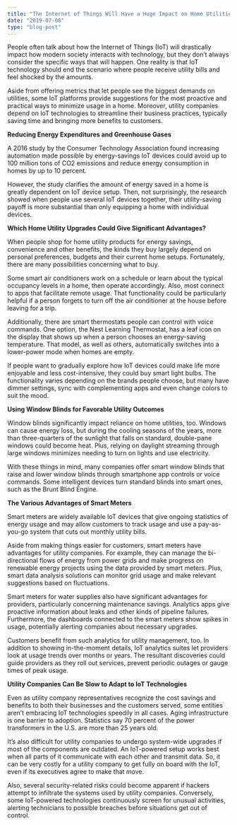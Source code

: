 ```yaml
---
title: "The Internet of Things Will Have a Huge Impact on Home Utilities"
date: "2019-07-08"
type: "blog-post"
---
```


People often talk about how the Internet of Things (IoT) will drastically impact how modern society interacts with technology, but they don’t always consider the specific ways that will happen. One reality is that IoT technology should end the scenario where people receive utility bills and feel shocked by the amounts.

Aside from offering metrics that let people see the biggest demands on utilities, some IoT platforms provide suggestions for the most proactive and practical ways to minimize usage in a home. Moreover, utility companies depend on IoT technologies to streamline their business practices, typically saving time and bringing more benefits to customers.

<b>Reducing Energy Expenditures and Greenhouse Gases</b>

A 2016 study by the Consumer Technology Association found increasing automation made possible by energy-savings IoT devices could avoid up to 100 million tons of CO2 emissions and reduce energy consumption in homes by up to 10 percent.

However, the study clarifies the amount of energy saved in a home is greatly dependent on IoT device setup. Then, not surprisingly, the research showed when people use several IoT devices together, their utility-saving payoff is more substantial than only equipping a home with individual devices.

<b>Which Home Utility Upgrades Could Give Significant Advantages?</b>

When people shop for home utility products for energy savings, convenience and other benefits, the kinds they buy largely depend on personal preferences, budgets and their current home setups. Fortunately, there are many possibilities concerning what to buy.

Some smart air conditioners work on a schedule or learn about the typical occupancy levels in a home, then operate accordingly. Also, most connect to apps that facilitate remote usage. That functionality could be particularly helpful if a person forgets to turn off the air conditioner at the house before leaving for a trip.

Additionally, there are smart thermostats people can control with voice commands. One option, the Nest Learning Thermostat, has a leaf icon on the display that shows up when a person chooses an energy-saving temperature. That model, as well as others, automatically switches into a lower-power mode when homes are empty.

If people want to gradually explore how IoT devices could make life more enjoyable and less cost-intensive, they could buy smart light bulbs. The functionality varies depending on the brands people choose, but many have dimmer settings, sync with complementing apps and even change colors to suit the mood.

<b>Using Window Blinds for Favorable Utility Outcomes</b>

Window blinds significantly impact reliance on home utilities, too. Windows can cause energy loss, but during the cooling seasons of the years, more than three-quarters of the sunlight that falls on standard, double-pane windows could become heat. Plus, relying on daylight streaming through large windows minimizes needing to turn on lights and use electricity.

With these things in mind, many companies offer smart window blinds that raise and lower window blinds through smartphone app controls or voice commands. Some intelligent devices turn standard blinds into smart ones, such as the Brunt Blind Engine.

<b>The Various Advantages of Smart Meters</b>

Smart meters are widely available IoT devices that give ongoing statistics of energy usage and may allow customers to track usage and use a pay-as-you-go system that cuts out monthly utility bills.

Aside from making things easier for customers, smart meters have advantages for utility companies. For example, they can manage the bi-directional flows of energy from power grids and make progress on renewable energy projects using the data provided by smart meters. Plus, smart data analysis solutions can monitor grid usage and make relevant suggestions based on fluctuations.

Smart meters for water supplies also have significant advantages for providers, particularly concerning maintenance savings. Analytics apps give proactive information about leaks and other kinds of pipeline failures. Furthermore, the dashboards connected to the smart meters show spikes in usage, potentially alerting companies about necessary upgrades.

Customers benefit from such analytics for utility management, too. In addition to showing in-the-moment details, IoT analytics suites let providers look at usage trends over months or years. The resultant discoveries could guide providers as they roll out services, prevent periodic outages or gauge times of peak usage.

<b>Utility Companies Can Be Slow to Adapt to IoT Technologies</b>

Even as utility company representatives recognize the cost savings and benefits to both their businesses and the customers served, some entities aren’t embracing IoT technologies speedily in all cases. Aging infrastructure is one barrier to adoption. Statistics say 70 percent of the power transformers in the U.S. are more than 25 years old.

It’s also difficult for utility companies to undergo system-wide upgrades if most of the components are outdated. An IoT-powered setup works best when all parts of it communicate with each other and transmit data. So, it can be very costly for a utility company to get fully on board with the IoT, even if its executives agree to make that move.

Also, several security-related risks could become apparent if hackers attempt to infiltrate the systems used by utility companies. Conversely, some IoT-powered technologies continuously screen for unusual activities, alerting technicians to possible breaches before situations get out of control.

